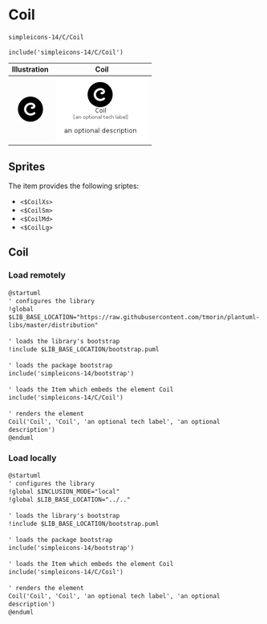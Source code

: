 # Coil


```text
simpleicons-14/C/Coil
```

```text
include('simpleicons-14/C/Coil')
```



| Illustration | Coil |
| :---: | :---: |
| ![illustration for Illustration](../../simpleicons-14/C/Coil.png) | ![illustration for Coil](../../simpleicons-14/C/Coil.Local.png) |



## Sprites
The item provides the following sriptes:

- `<$CoilXs>`
- `<$CoilSm>`
- `<$CoilMd>`
- `<$CoilLg>`





## Coil

### Load remotely
```plantuml
@startuml
' configures the library
!global $LIB_BASE_LOCATION="https://raw.githubusercontent.com/tmorin/plantuml-libs/master/distribution"

' loads the library's bootstrap
!include $LIB_BASE_LOCATION/bootstrap.puml

' loads the package bootstrap
include('simpleicons-14/bootstrap')

' loads the Item which embeds the element Coil
include('simpleicons-14/C/Coil')

' renders the element
Coil('Coil', 'Coil', 'an optional tech label', 'an optional description')
@enduml
```

### Load locally
```plantuml
@startuml
' configures the library
!global $INCLUSION_MODE="local"
!global $LIB_BASE_LOCATION="../.."

' loads the library's bootstrap
!include $LIB_BASE_LOCATION/bootstrap.puml

' loads the package bootstrap
include('simpleicons-14/bootstrap')

' loads the Item which embeds the element Coil
include('simpleicons-14/C/Coil')

' renders the element
Coil('Coil', 'Coil', 'an optional tech label', 'an optional description')
@enduml
```

